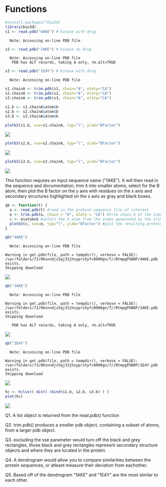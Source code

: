 # Functions

``` r
#install.packages("bio3d)
library(bio3d)
s1 <- read.pdb("4AKE") # kinase with drug
```

      Note: Accessing on-line PDB file

``` r
s2 <- read.pdb("1AKE") # kinase no drug
```

      Note: Accessing on-line PDB file
       PDB has ALT records, taking A only, rm.alt=TRUE

``` r
s3 <- read.pdb("1E4Y") # kinase with drug
```

      Note: Accessing on-line PDB file

``` r
s1.chainA <- trim.pdb(s1, chain="A", elety="CA")
s2.chainA <- trim.pdb(s2, chain="A", elety="CA")
s3.chainA <- trim.pdb(s3, chain="A", elety="CA")

s1.b <- s1.chainA$atom$b
s2.b <- s2.chainA$atom$b
s3.b <- s3.chainA$atom$b

plotb3(s1.b, sse=s1.chainA, typ="l", ylab="Bfactor")
```

![](Lab6_hw_files/figure-commonmark/unnamed-chunk-1-1.png)

``` r
plotb3(s2.b, sse=s2.chainA, typ="l", ylab="Bfactor")
```

![](Lab6_hw_files/figure-commonmark/unnamed-chunk-1-2.png)

``` r
plotb3(s3.b, sse=s3.chainA, typ="l", ylab="Bfactor")
```

![](Lab6_hw_files/figure-commonmark/unnamed-chunk-1-3.png)

This function requires an input sequence name (“1AKE”). It will then
read in the sequence and documentation, trim it into smaller atoms,
select for the B atom, then plot the B factor on the y axis with
residues on the x axis and secondary structures highlighted on the x
axis as gray and black boxes.

``` r
qb <- function(t) {
  a <- read.pdb(t) #read in the protein sequence file of interest
  e <- trim.pdb(a, chain = "A", elety = "CA") #trim chain A of the input sequence into multiple atoms, creating smaller pdb vectors
  c <- e$atom$b #select the b atom from the atoms generated by the trim function
  plotb3(c, sse=e, typ="l", ylab="Bfactor") #plot the resulting protein structure with secondary structures highlighted.
}
```

``` r
qb("4AKE")
```

      Note: Accessing on-line PDB file

    Warning in get.pdb(file, path = tempdir(), verbose = FALSE):
    /var/folders/73/96snndjs5qj33jhsyprs5yfc0000gn/T//RtmpgPGN0P/4AKE.pdb exists.
    Skipping download

![](Lab6_hw_files/figure-commonmark/unnamed-chunk-3-1.png)

``` r
qb("1AKE")
```

      Note: Accessing on-line PDB file

    Warning in get.pdb(file, path = tempdir(), verbose = FALSE):
    /var/folders/73/96snndjs5qj33jhsyprs5yfc0000gn/T//RtmpgPGN0P/1AKE.pdb exists.
    Skipping download

       PDB has ALT records, taking A only, rm.alt=TRUE

![](Lab6_hw_files/figure-commonmark/unnamed-chunk-3-2.png)

``` r
qb("1E4Y")
```

      Note: Accessing on-line PDB file

    Warning in get.pdb(file, path = tempdir(), verbose = FALSE):
    /var/folders/73/96snndjs5qj33jhsyprs5yfc0000gn/T//RtmpgPGN0P/1E4Y.pdb exists.
    Skipping download

![](Lab6_hw_files/figure-commonmark/unnamed-chunk-3-3.png)

``` r
hc <- hclust( dist( rbind(s1.b, s2.b, s3.b) ) )
plot(hc)
```

![](Lab6_hw_files/figure-commonmark/unnamed-chunk-4-1.png)

Q1. A list object is returned from the read.pdb() function

Q2. trim.pdb() produces a smaller pdb object, containing a subset of
atoms, from a larger pdb object.

Q3. excluding the sse parameter would turn off the black and grey
rectangles, those black and grey rectangles represent secondary
structure objects and where they are located in the protein.

Q4. A dendrogram would allow you to compare similarities between the
protein sequences, or atleast measure their deviation from eachother.

Q5. Based off of the dendrogram “1AKE” and “1E4Y” are the most similar
to each other.
